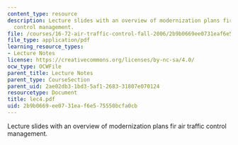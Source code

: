 ```yaml
---
content_type: resource
description: Lecture slides with an overview of modernization plans fir air traffic
  control management.
file: /courses/16-72-air-traffic-control-fall-2006/2b9b0669ee0731eaf6e575550bcfa0cb_lec4.pdf
file_type: application/pdf
learning_resource_types:
- Lecture Notes
license: https://creativecommons.org/licenses/by-nc-sa/4.0/
ocw_type: OCWFile
parent_title: Lecture Notes
parent_type: CourseSection
parent_uid: 2ae02db3-1bd3-5af1-2683-31807e070124
resourcetype: Document
title: lec4.pdf
uid: 2b9b0669-ee07-31ea-f6e5-75550bcfa0cb
---
```

Lecture slides with an overview of modernization plans fir air traffic control management.